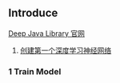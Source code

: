 ## Introduce

[Deep Java Library 官网](https://docs.djl.ai/master/docs/demos/jupyter/tutorial/01_create_your_first_network.html)

1. [创建第一个深度学习神经网络](https://docs.djl.ai/master/docs/demos/jupyter/tutorial/01_create_your_first_network.html)

### 1 Train Model


